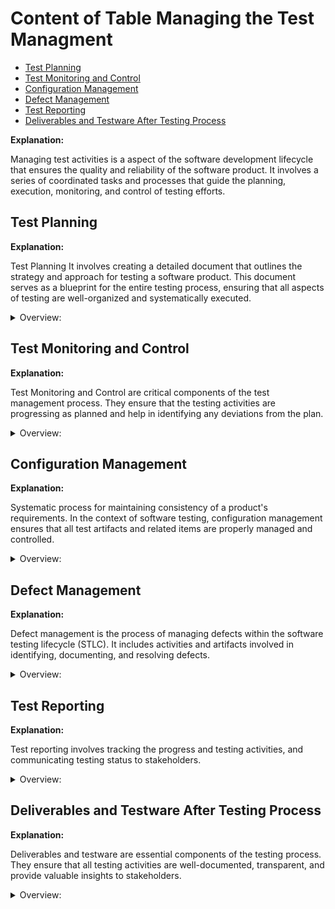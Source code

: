 <!-- markdownlint-disable MD033 -->
# Content of Table Managing the Test Managment

- [Test Planning](#test-planning)
- [Test Monitoring and Control](#test-monitoring-and-control)
- [Configuration Management](#configuration-management)
- [Defect Management](#defect-management)
- [Test Reporting](#test-reporting)
- [Deliverables and Testware After Testing Process](#deliverables-and-testware-after-testing-process)

**Explanation:**

Managing test activities is a aspect of the software development lifecycle that ensures the quality and reliability of the software product. It involves a series of coordinated tasks and processes that guide the planning, execution, monitoring, and control of testing efforts.

## Test Planning

**Explanation:**

Test Planning It involves creating a detailed document that outlines the strategy and approach for testing a software product. This document serves as a blueprint for the entire testing process, ensuring that all aspects of testing are well-organized and systematically executed.

<details>
    <summary>Overview:</summary>

1. **Introduction:**

    - **Purpose of the Test Plan:** The purpose of this test plan is to outline the testing strategy and approach for the XYZ software project. The primary objective is to ensure that the software meets the specified requirements and functions correctly before release.

    - **Scope of Testing:** Define the boundaries of the testing activities, including what will and will not be tested.
        - The scope of testing includes:
            - Functional testing of the user interface.
            - Integration testing of the backend services.
            - Performance testing under load conditions.
        - Out of scope:
            - Security testing.
            - Usability testing.

    - **Objectives:** Clearly state the goals of the testing process.
        - The objectives of the testing process are:
            - To identify and resolve defects.
            - To ensure that the software meets the specified requirements.
            - To verify that the software performs well under expected usage conditions.

    - **Constraints:** Identify any limitations or constraints that may impact testing.
        - Testing must be completed within a four-week timeframe.
        - Limited access to the production environment may impact the ability to perform end-to-end testing.

    - **Assumptions:** List any assumptions made during the planning process.
        - It is assumed that the development team will provide stable builds for testing every two weeks.
        - It is also assumed that the necessary test environments will be available and configured correctly.

2. **Test Items:**

    - **List of Items to be Tested:** Enumerate the specific items, features, or components that will be tested. This section provides a high-level overview of the main components, modules, or subsystems that will be tested.

    - **Features to be Tested:** Detail the features and functionalities that will be included in the testing scope.This section provides a detailed description of the specific features and functionalities within the high-level items. It outlines what aspects of the application will be tested

    - **Features Not to be Tested:** Specify any features or functionalities that are out of scope for testing.

3. **Risk Management:**

    - **Risk Register:** Maintain a register of identified risks that could impact testing.

        <details>
           <summary>Overview:</summary>

        1. **Risk in Testing:** Risk in testing refers to the potential for a software product to fail to meet its requirements.

        2. **Risk Identification:** Identify potential risks that could impact the software testing process.

            <details>
              <summary>Overview:</summary>

            - **Technical Risks:** Software bugs, system failures.

            - **Process Risks:** Delays, resource shortages.

            - **External Risks:** Changes in market conditions, regulatory requirements.

            </details>

        3. **Risk Assessment:** Once risks have been identified, they need to be assessed in terms of their likelihood of occurrence and their potential impact.

        4. **Risk Likelihood:** This refers to the probability that a particular risk will occur. It can be assessed based on past experience, statistical analysis.

            <details>
               <summary>Syntax:</summary>

            - **(Event that has an effect on objectives)** caused by **(cause/s)** resulting in **(consequence/s)**

            </details>

            <details>
               <summary>Examples:</summary>

            **Example 1:**

            ```text
            Suppose you're planning an outdoor event in a city where it rains about 10 days each month. 

            The likelihood of this risk can be calculated based on past weather data. If it rains 10 days out of 30 in a typical month, then the likelihood of it raining on any given day (and thus potentially disrupting your event) is 10/30, or 33.3%.
            ```

            **Example 2:**

            ```text
            Company uses a specific type of software that has had 5 security breaches reported in the past year. The risk here is that your company's data could be compromised due to a security breach in this software.

            If there were 5 breaches in the past 365 days, the likelihood of a breach on any given day is 5/365, or approximately 1.37%. This means there's a 1.37% chance that a security breach could occur on any given day, based on past data.
            ```

            </details>

    - **Risk Impact:** This refers to the potential consequences if the risk were to occur. It can be assessed in terms of the potential damage to the project's objectives, such as cost overruns, delays, or reduced quality.

        <details>
           <summary>Syntax:</summary>

        - If **(risk event)** occurs, it could lead to **(consequence/s)**.

        </details>

        <details>
           <summary>Examples:</summary>

        **Example 1:**

        ```text
        You're managing a construction project for a new building. One potential risk could be a delay in the delivery of essential building materials.

        Cost Overruns: You might have to pay extra for expedited shipping or for buying materials from a different, more expensive supplier.

        Delays: The construction schedule could be pushed back, leading to a later completion date. This could have further impacts, such as penalties for late completion or loss of revenue if the building was intended to be rented or sold.

        Reduced Quality: If you're forced to use different materials due to the delay, the quality of the building might be compromised.
        ```

        **Example 2:**

        ```text
        Suppose you're managing a software development project and one potential risk is that a key developer might leave the team before the project is completed.

        Delays: The departure of a key team member could slow down the development process, leading to a delay in the project timeline.

        Increased Costs: You might need to hire a new developer or pay overtime to other team members to cover the work. The cost of recruiting and training a new developer can also add to the project costs.

        Reduced Quality: If the new developer or the remaining team members are not as skilled or knowledgeable as the departing developer, the quality of the software could be compromised.

        Knowledge Loss: The departing developer might have critical knowledge about the project that is not fully documented or known by the rest of the team. This could lead to further delays and mistakes.
        ```

        </details>

    - **Mitigation Strategies:** Outline strategies to mitigate or manage identified risks.

        <details>
           <summary>Syntax:</summary>

        - If **(risk event)** occurs, it could lead to **(consequence/s)**. In response to this risk, we could employ the **(Risk Response Strategy)** by **(specific actions)**.

        </details>

        <details>
           <summary>Overview:</summary>

        1. **Risk Acceptance:** This is a risk response strategy where the risk is accepted without any further actions to reduce its impact or likelihood. This strategy is often used for low-priority risks, where the cost of mitigation would exceed the potential impact of the risk.

            <details>
               <summary>Examples:</summary>

            - If **minor software bug that does not affect the functionality or user experience**, it could lead to **minor inconsistencies in the user interface**. Given the low impact of this risk and the potentially high cost of fixing every minor bug, we could employ the **Risk Acceptance strategy** and accept this risk without taking further action to mitigate it.

            </details>

        2. **Risk Mitigation:** This is a risk response strategy where actions are taken to reduce the likelihood of the risk occurring or to reduce its impact if it does occur.

            <details>
               <summary>Examples:</summary>

            - If **critical software component is complex and prone to errors**, it could lead to **system instability or crashes**. In response to this risk, we could employ the Risk **Mitigation strategy** by simplifying the component, writing additional tests to catch potential errors, and implementing additional security measures to prevent unauthorized access.

            </details>

        3. **Risk Transfer:** The risk is transfered to a third party. This could involve purchasing insurance, outsourcing a risky part of the project, or using contractual agreements to shift the risk to another party.

            <details>
               <summary>Examples:</summary>

            - If **the development of a complex and specialized software module**, it could lead to **delays in the project and potential errors due to lack of expertise**. To manage this risk, we could use the **Risk Transfer strategy** by outsourcing the development of this module to a third-party vendor with proven expertise in this area.

            </details>

        4. **Contingency Plan:** This is a backup plan that tells you what to do if something goes wrong.

            <details>
               <summary>Examples:</summary>

            - If **server outage**, it could lead to **downtime and loss of user data**. A contingency plan for this risk could involve having a backup server ready to take over, and a data recovery plan in place to restore any lost data. This is an example of the **Contingency Plan strategy**.

            </details>

        </details>

    - **Risk Management Tools and Techniques:** Risk Management Tools and Techniques are methodologies used to identify, assess, and mitigate risks in software testing.

        <details>
           <summary>Syntax:</summary>

        - To manage risks in **(software testing scenario)**, we could use **(specific Risk Management Tool or Technique)** to **(identify/assess/mitigate)** risks.

        </details>

        <details>
           <summary>Overview:</summary>

        1. **Risk-Based Testing:** This approach prioritizes testing based on the risk associated with features and functions. Risks can be related to functional, non-functional, or structural aspects of the software.

            <details>
               <summary>Examples:</summary>

            - **Identify Risks:**
                - First, we identify potential risks associated with the new feature. For example, the new feature might have a high risk of causing performance issues or might be prone to security vulnerabilities.

            - **Assess Risks:**
                - Next, we assess the identified risks to determine their likelihood and impact. For example, if the new feature is complex and has many dependencies, it might have a high likelihood of causing bugs.

            - **Prioritize Testing:**
                - Based on the assessment, we prioritize our testing efforts. We focus more on high-risk areas to ensure they are thoroughly tested. For example, if the new feature has a high risk of performance issues, we perform extensive performance testing.

            - **Execute Tests:**
                - We execute the tests according to the priority. High-risk areas are tested first. For example, we might run multiple test cases to check for performance and security issues.

            - **Manage Risks:**
                - Throughout the testing process, we continuously monitor and manage risks. If new risks are identified, we reassess and adjust our testing priorities accordingly.

            </details>

        2. **Product Risk Management:** This involves identifying, assessing, and managing risks related to the software product itself. This could include functional defects, performance issues, or security vulnerabilities.

            <details>
               <summary>Examples:</summary>

            - **Data Breaches:**
                - **Risk:** Unauthorized access to sensitive patient data.
                - **Management:** We can manage this risk by conducting thorough code reviews to identify potential security vulnerabilities. We can also implement strong encryption and access control measures to protect data.

            - **System Downtime:**
                - **Risk:** The system might become unavailable, affecting healthcare operations.
                - **Management:** We can use automated testing to ensure the system meets performance standards.

            - **Incorrect Dosage Calculations:**
                - **Risk:** Errors in dosage calculations could lead to serious health issues.
                - **Management:** We can manage this risk by adding extra validation checks to ensure calculations are accurate. We can also perform thorough unit testing to verify the correctness of the dosage calculation functions.

            </details>

        3. **Project Risk Management:** Involves identifying, assessing, and managing risks related to the process of developing and testing the software. This could include risks like delays, cost overruns, or resource shortages.

            <details>
               <summary>Examples:</summary>

            - **Delays Due to Unforeseen Technical Challenges:**
                - **Risk:** The project might face delays because of unexpected technical problems.
                - **Management:** We can manage this risk by using project management tools like Jira to monitor project progress and identify issues early. We can also allocate additional time in the project.

            - **Cost Overruns Due to Changes in Requirements:**
                - **Risk:** The project might exceed its budget if there are changes in requirements.
                - **Management:** To manage this risk, we could ask more money from VC or then we could fire more people to give other more tasks.

            </details>

        </details>

4. **Test Approach(Test Strategy):**

    - **Test Pyramid:** The Test Pyramid idea is for a large number of low-level unit tests, a smaller number of integration tests, and an even smaller number of end-to-end tests.
    - **Test Levels:** Define the levels of testing based on the Test Pyramid (unit testing, integration testing, system testing, acceptance testing).
    - **Test Types:** Specify the types of testing to be performed (functional testing, non-functional testing).
    - **Test Techniques:** Describe the techniques and methodologies that will be used (White-box Testing, Black-box Testing, User Acceptance Testing (UAT)).
    - **Entry and Exit Criteria:** Define the conditions that must be met to start and stop testing activities, ensuring that the testing process is well-structured and efficient.

        <details>
           <summary>Overview:</summary>

        - **Entry Criteria:** These are the conditions that must be met before testing can begin. They ensure that all necessary preparations are completed and that the testing process can start smoothly without any blockers.

            <details>
              <summary>Examples:</summary>

            - All development tasks have been completed and the code has been merged into the main branch.

            - The application has been successfully deployed in the testing environment.

            - All test cases have been reviewed and approved by the project manager.

            - Test data required for testing has been created and is available in the testing environment.

            - The testing team has been trained on the new features and changes in the application.

            - Availability of resources (people, tools, environments, budget, and time).

            - Initial quality level of the test object (conducting smoke tests to accept the build).

            </details>

        - **Exit Criteria:** These are the conditions that must be met before testing can be considered complete. They ensure that all planned testing activities have been executed and that the software meets the required quality standards.

            <details>
               <summary>Examples:</summary>

            - All test cases have been executed.

            - All critical and high severity defects have been fixed and retested.

            - The testing team has completed a final review and approved the testing results.

            - The stakeholders have accepted the final testing report and given approval for the release.

            - Achieving the required level of coverage (requirement coverage, code coverage, functional coverage).

            - Number of unresolved defects within the agreed limit.

            - Completion of planned tests and execution of all test cases.

            - All defects found have been reported and documented.

            - Regression tests are automated and executed.

            </details>

        </details>

    - **Test Prioritization:**  To determine the sequence of test case execution based on various factors such as risk, complexity, dependencies, and requirements.

        <details>
           <summary>Overview:</summary>

        - **Risk-Based Prioritization:** Test cases are prioritized based on the results of risk analysis. High-risk areas are tested first.

            <details>
               <summary>Examples:</summary>

            Test cases for high-risk areas are executed first, followed by medium-risk and low-risk areas.

            1. **Identify Risk Factors:**
                - **Impact:** The potential impact on the system if a defect is found in this area (High, Medium, Low).
                - **Likelihood:** The probability of defects occurring in this area (High, Medium, Low).

            2. **Assign Scores to Each Factor:**
                - **Impact:** High = 3, Medium = 2, Low = 1
                - **Likelihood:** High = 3, Medium = 2, Low = 1

            3. **Calculate Risk Score:** `c = a * b`

            4. **Prioritize Test Cases:**

                | Test Case ID | Description                        | Impact | Likelihood | Risk Score |
                |--------------|------------------------------------|--------|------------|------------|
                | T1           | Login with valid credentials       | High   | High       | 3 * 3 = 9  |
                | T2           | Login with invalid credentials     | Medium | Medium     | 2 * 2 = 4  |
                | T3           | Password reset functionality       | High   | Medium     | 3 * 2 = 6  |
                | T4           | View user profile                  | Low    | Low        | 1 * 1 = 1  |
                | T5           | Update user profile                | Medium | High       | 2 * 3 = 6  |

            5. **Steps to Execute Test Cases:**

                - **Step 1:** Execute T1 (Risk Score: 9)
                - **Step 2:** Execute T3 (Risk Score: 6)
                - **Step 3:** Execute T5 (Risk Score: 6)
                - **Step 4:** Execute T2 (Risk Score: 4)
                - **Step 5:** Execute T4 (Risk Score: 1)

            </details>

        - **Coverage-Based Prioritization:** Test cases are prioritized based on the coverage they provide, such as statement coverage or branch coverage.

            <details>
               <summary>Examples:</summary>

            Test cases that achieve the highest coverage are executed first. For instance, a test case that covers 50% of the statements is executed before a test case that covers 20%.

            1. **Identify Coverage Metrics:**
                - **Statement Coverage:** The percentage of executable statements in the code that are executed by the test case.
                - **Branch Coverage:** The percentage of branches (if-else conditions) that are executed by the test case.

            2. **Assign Scores to Each Coverage Metric:**
                - **High Coverage:** 80-100% = 3
                - **Medium Coverage:** 50-79% = 2
                - **Low Coverage:** 0-49% = 1

            3. **Calculate Coverage Score:**
                - Use the coverage percentage to determine the score for each test case.

            4. **Prioritize Test Cases:**

                | Test Case ID | Description                        | Statement Coverage  | Branch Coverage | Coverage Score |
                |--------------|------------------------------------|---------------------|-----------------|----------------|
                | T1           | Login with valid credentials       | 90%                 | 80%             | 3 + 3 = 6      |
                | T2           | Login with invalid credentials     | 70%                 | 60%             | 2 + 2 = 4      |
                | T3           | Password reset functionality       | 85%                 | 75%             | 3 + 2 = 5      |
                | T4           | View user profile                  | 40%                 | 30%             | 1 + 1 = 2      |
                | T5           | Update user profile                | 75%                 | 65%             | 2 + 2 = 4      |

            5. **Steps to Execute Test Cases:**

                1. **Step 1:** Execute T1 (Coverage Score: 6)
                2. **Step 2:** Execute T3 (Coverage Score: 5)
                3. **Step 3:** Execute T2 (Coverage Score: 4)
                4. **Step 4:** Execute T5 (Coverage Score: 4)
                5. **Step 5:** Execute T4 (Coverage Score: 2)

            </details>

        - **Requirement-Based Prioritization:** Test cases are prioritized based on the priorities of the requirements they cover. High-priority requirements are tested first.

            <details>
               <summary>Examples:</summary>

            Test cases related to high-priority requirements are executed first, followed by medium and low-priority requirements.

            1. **Identify Requirement Priorities:**
                - **High Priority:** Critical requirements that are essential for the system's functionality.
                - **Medium Priority:** Important requirements that are necessary but not critical.
                - **Low Priority:** Requirements that are nice-to-have but not essential.

            2. **Assign Scores to Each Requirement Priority:**
                - **High Priority:** 3
                - **Medium Priority:** 2
                - **Low Priority:** 1

            3. **Calculate Requirement Score:**
                - Use the priority of the requirement to determine the score for each test case.

            4. **Prioritize Test Cases:**

                | Test Case ID | Description                        | Requirement Priority | Requirement Score |
                |--------------|------------------------------------|----------------------|-------------------|
                | T1           | Login with valid credentials       | High                 | 3                 |
                | T2           | Login with invalid credentials     | Medium               | 2                 |
                | T3           | Password reset functionality       | High                 | 3                 |
                | T4           | View user profile                  | Low                  | 1                 |
                | T5           | Update user profile                | Medium               | 2                 |

            5. **Steps to Execute Test Cases:**

                - **Step 1:** Execute T1 (Requirement Score: 3)
                - **Step 2:** Execute T3 (Requirement Score: 3)
                - **Step 3:** Execute T2 (Requirement Score: 2)
                - **Step 4:** Execute T5 (Requirement Score: 2)
                - **Step 5:** Execute T4 (Requirement Score: 1)

            </details>

        - **Test Execution Schedule:** To define the order in which test cases are executed, ensuring that dependencies are managed and high-priority tests are run first.

            - **Technical Dependencies:** Test cases that are dependent on others must be executed in the correct order to avoid blockers.

            - **Logical Dependencies:** Test cases that logically depend on the results of other tests should be executed in the appropriate sequence.

            - **Priority Levels:** High-priority test cases should be executed before medium and low-priority test cases.

            <details>
               <summary>Examples:</summary>

            1. **Identify Dependencies:**
                - **Technical Dependencies:** Test cases that are dependent on the completion of other test cases.
                - **Logical Dependencies:** Test cases that logically depend on the results of other tests.

            2. **Assign Priority Levels:**
                - **High Priority:** Critical test cases that need to be executed first.
                - **Medium Priority:** Important test cases that are necessary but not critical.
                - **Low Priority:** Test cases that are nice-to-have but not essential.

            3. **Calculate Total Score for Each Test Case:**
                - Combine the priority levels and dependencies to determine the execution order.

            4. **Prioritize Test Cases Based on Total Score:**

                | Test Case ID | Description                        | Priority | Technical Dependency | Logical Dependency | Total Score |
                |--------------|------------------------------------|----------|----------------------|--------------------|-------------|
                | T1           | Login with valid credentials       | High     | T2                   | None               | 3 + 2 = 5   |
                | T2           | Login with invalid credentials     | Medium   | None                 | None               | 2 + 3 = 5   |
                | T3           | Password reset functionality       | High     | T2                   | None               | 3 + 2 = 5   |
                | T4           | View user profile                  | Low      | None                 | None               | 1 + 3 = 4   |
                | T5           | Update user profile                | Medium   | T3                   | None               | 2 + 2 = 4   |

            5. **Steps to Execute Test Cases:**

                - **Step 1:** Execute T2 (Medium priority, no dependencies)
                - **Step 2:** Execute T1 (High priority, dependent on T2)
                - **Step 3:** Execute T3 (High priority, dependent on T2)
                - **Step 4:** Execute T5 (Medium priority, dependent on T3)
                - **Step 5:** Execute T4 (Low priority, no dependencies)

            </details>

       </details>

5. **Resources:**

    - **Roles and Responsibilities:** Define the roles and responsibilities of the testing team and other stakeholders.

    - **Test Environment:**
        - **Environment Setup:** Identify hardware and software requirements, configure the environment, and install necessary tools.

        - **Test Data Management:** Identify data requirements, create or extract test data, ensure data privacy and security, and maintain test data.

        - **Environment Maintenance:** Monitor and maintain the test environment to ensure stability and reliability.

        - **Tools:** List the tools that will be used for testing, including test management tools, automation tools, and defect tracking tools.

6. **Schedule:**

    - **Testing Timeline:** Provide a timeline for the testing activities, including start and end dates.
    - **Milestones:** Identify key milestones and deliverables throughout the testing process.
    - **Deliverables:** List the expected deliverables from the testing activities (test cases, test scripts, test reports).

7. **Test Estimation:**

    **Explanation:**

    Test Estimation is the process of predicting the time, effort, and cost required for testing activities.

    <details>
       <summary>Overview:</summary>

    1. **Metrics-Based Estimation:**

        - **Estimation Based on Ratios:** This technique involves using data from previous projects to derive standard ratios that can be applied to new projects.

            <details>
               <summary>Examples:</summary>

            Development to test effort ratio in a previous project was 3:2, and the current project has a development effort of 600 person-days, the test effort can be estimated as 400 person-days.

            </details>

        - **Extrapolation:** This technique uses data from the current project to estimate future activities.

            <details>
               <summary>Examples:</summary>

            Team completed 80 story points in the first sprint, they might estimate that they can complete 80 story points in the next sprint as well.

            </details>

    2. **Expert-Based Estimation:**

    - **Wide Band Delphi:** In this iterative technique, people make experience-based estimations in isolation. The results are collected, and if there are significant deviations, the experts discuss their estimations and make new estimates based on the feedback. This process is repeated until a consensus is reached.

    - **Three Point Estimation:** This technique uses three estimates to define an approximate range for an activity's cost: Most Likely (M), Optimistic (O), and Pessimistic (P). The expected cost E.

        <details>
           <summary>Syntax:</summary>

        - `E` is the expected duration
        - `O` is the optimistic duration (the shortest time in which the task can be completed)
        - `M` is the most likely duration (the completion time having the highest probability)
        - `P` is the pessimistic duration (the longest time the task might take, assuming everything goes wrong)

        `E = (O + 4M + P) / 6`

        </details>

        <details>
           <summary>Examples:</summary>

        - Optimistic duration `O` = 3 days (if everything goes perfectly)

        - Most likely duration `M` = 5 days (the most probable duration considering normal problems and delays)

        - Pessimistic duration `P` = 9 days (if many issues are found during testing)

        - **Answer:** `E = (3 + 4*5 + 9) / 6 = 5.33 days`

        </details>

    </details>

8. **Communication Plan:**

    - **Forms and Frequency of Communication:** Define how and when communication will occur among team members and stakeholders.
    - **Documentation Templates:** Specify the templates to be used for documentation and reporting.

9. **Budget:**

    - **Budget Allocation:** Detail the budget allocated for testing activities.
    - **Cost Estimates:** Provide cost estimates for resources, tools, and other expenses related to testing.

10. **Approval:**

    - **Sign-off by Stakeholders:** The sign-off section of a test plan is indicates that all stakeholders have reviewed and approved the test plan. This approval signifies that the stakeholders agree with the testing strategy, scope, objectives, and other details outlined in the test plan.

</details>

## Test Monitoring and Control

**Explanation:**

Test Monitoring and Control are critical components of the test management process. They ensure that the testing activities are progressing as planned and help in identifying any deviations from the plan.

<details>
    <summary>Overview:</summary>

1. **Test Monitoring:**
    - Test monitoring involves the continuous observation and measurement of the testing process. It helps in tracking the progress of testing activities against the planned schedule and budget.
    - Monitoring includes keeping an eye on various factors such as cost, time, effort, and resources. It ensures that the testing process is on track and any issues are identified early.
    - The primary goal of test monitoring is to provide visibility into the testing process and ensure that the project is progressing as expected.

2. **Test Control:**
    - Test control involves taking corrective actions based on the information gathered from test monitoring. When deviations from the plan are observed, appropriate control actions are implemented to address these deviations.
    - Control actions can include reprioritizing tests, reallocating resources, adjusting schedules, or modifying test plans. These actions help in bringing the testing process back on track.
    - Test control ensures that the testing objectives are met and the quality of the product is maintained.

3. **Test Metrics:**
    - Test metrics are quantitative measures used to assess various aspects of the testing process. They provide valuable insights into the effectiveness and efficiency of testing activities.
    - Metrics can include project progress metrics (test completion, resource utilization), test progress metrics (test case implementation progress, test execution time), product quality metrics (defect density, response time).
    - By analyzing these metrics, test managers can make informed decisions, identify areas for improvement, and ensure that the testing process aligns with the project goals.

</details>

## Configuration Management

**Explanation:**

Systematic process for maintaining consistency of a product's requirements. In the context of software testing, configuration management ensures that all test artifacts and related items are properly managed and controlled.

<details>
    <summary>Overview:</summary>

1. **Unique Identification:** Every item involved in the testing process, such as test cases, test scripts, test data, and test environments, must have a unique identifier. This helps in tracking and managing these items effectively.

2. **Version Control:** Managing changes to test artifacts. It involves keeping track of different versions of each item, ensuring that changes are documented, and previous versions can be retrieved if necessary. This helps in maintaining the integrity of the testing process.

3. **Change Management:** Involves controlling and documenting changes to test artifacts. Any modifications to test cases, test scripts, or other items must go through a formal process to ensure that changes are reviewed, approved, and tracked.

4. **Traceability:** Traceability ensures that all test artifacts are linked to their related requirements, design documents, and other relevant items. This helps in understanding the relationships between different items and ensures that all requirements are covered by test cases.

5. **History of Revisions:** Maintaining a history of revisions allows teams to track changes made to test artifacts over time. This includes documenting what changes were made, who made them, and why they were made. This historical information is valuable for audits and for understanding the evolution of the testing process.

</details>

## Defect Management

**Explanation:**

Defect management is the process of managing defects within the software testing lifecycle (STLC). It includes activities and artifacts involved in identifying, documenting, and resolving defects.

<details>
    <summary>Overview:</summary>

1. **What is a Defect?** A defect is a deviation from the expected result or requirement, often referred to as an anomaly.

2. **Defect Reporting:** Communication of defect reports (also known as bug reports) is essential for ensuring that stakeholders are aware of the testing status and any issues that may arise. Different stakeholders may require different types of information, so reports should be tailored accordingly. Defect reports should include details such as the number of defects identified, their severity, status, and any trends observed.

3. **Defect Management Process:**

    - **Defect Identification:** Finding defects in the software.
    - **Defect Logging:** Documenting the identified defects.
    - **Defect Triage:** Prioritizing and categorizing defects.
    - **Defect Assignment:** Assigning defects to the appropriate team members for resolution.
    - **Defect Resolution:** Fixing the defects.
    - **Defect Verification:** Verifying that the defects have been fixed.
    - **Defect Closure:** Closing the defects once they are resolved and verified.

</details>

## Test Reporting

**Explanation:**

Test reporting involves tracking the progress and testing activities, and communicating testing status to stakeholders.

<details>
    <summary>Overview:</summary>

1. **Test Progress Report:** The Test Summary Report is a comprehensive document that provides an overall summary of the testing activities and outcomes. It is typically prepared at the end of the testing phase or project and serves as a formal record of the testing effort. These reports are generated regularly (daily, weekly) and include details such as the test period, progress made, notable deviations, impediments, test metrics, new and changed risks, and plans for the next period.

2. **Test Summary Report:** Test summary reports, also known as test completion reports, are prepared at the end of a project, test level, or test type. They summarize the testing activities and results, providing a comprehensive overview of the testing process. The purpose of test summary reports is to provide stakeholders with a detailed account of the testing activities and outcomes.

3. **Communication:** Communication of test reports is essential for ensuring that stakeholders are aware of the testing status and any issues that may arise. Different stakeholders may require different types of information, so reports should be tailored accordingly.

</details>

## Deliverables and Testware After Testing Process

**Explanation:**

Deliverables and testware are essential components of the testing process. They ensure that all testing activities are well-documented, transparent, and provide valuable insights to stakeholders.

<details>
    <summary>Overview:</summary>

1. **Deliverables:**

    - **Test Plan:**
        - **Purpose:** Outlines the strategy and approach for testing.
        - **Contents:** Objectives, scope, test items, test approach, resources, schedule, and risk management.

    - **Test Summary Reports:**
        - **Purpose:** Summarize the results of test execution.
        - **Contents:** Number of test cases executed, passed, failed, blocked, and defect summary.

    - **Test Metrics and KPIs:**
        - **Purpose:** Measure the effectiveness and progress of testing.
        - **Contents:** Test coverage metrics, performance metrics, defect density, and test execution efficiency.

    - **Test Progress Reports:**
        - **Purpose:** Provide ongoing updates on the status of testing activities.
        - **Contents:** Progress against the test plan, issues encountered, and any deviations from the plan.

    - **Test Execution Reports:**
        - **Purpose:** Document the detailed results of test execution.
        - **Contents:** Execution logs, actual vs. expected results, and any anomalies observed.

    - **Test Closure Report:**
        - **Purpose:** Provide a comprehensive summary of the testing activities upon completion.
        - **Contents:** Test summary, final metrics, resolved and unresolved defects, lessons learned, and stakeholder sign-off.

2. **Testware:**

    - **Test Scenarios:**
        - **Purpose:** Provide high-level descriptions of what needs to be tested.
        - **Contents:** Scenarios derived from use cases, requirements, or user stories that ensure test coverage.

    - **Test Cases and Test Scripts:**
        - **Purpose:** Define the specific tests to be executed.
        - **Contents:** What is realates with test cases.

    - **Test Data:**
        - **Purpose:** Provide the necessary data for executing test cases.
        - **Contents:** Data sets, data sources, and any modifications made during testing.

    - **Defect Reports:**
        - **Purpose:** Document defects identified during testing.
        - **Contents:** What is realates with defect reports.

    - **Traceability Matrix:**
        - **Purpose:** Map and trace user requirements with test cases.
        - **Contents:** A table that links requirements to their corresponding test cases to ensure coverage.

    - **Test Logs:**
        - **Purpose:** Record the details of test execution.
        - **Contents:** Execution logs, timestamps, environment details, and issues encountered.

    - **Automation Scripts:**:
        - **Purpose:** Automate the execution of test cases.
        - **Contents:** Scripts for automated testing, including setup and teardown procedures.

    - **Test Environment Configuration:**:
        - **Purpose:** Document the setup and configuration of the test environment.
        - **Contents:** Environment configuration, hardware, software, network settings, and environment issues.

    - **Test Tools:**
        - **Purpose:** Support the execution and management of testing activities.
        - **Contents:** Tools for test management, automation, and defect tracking.

<details>

